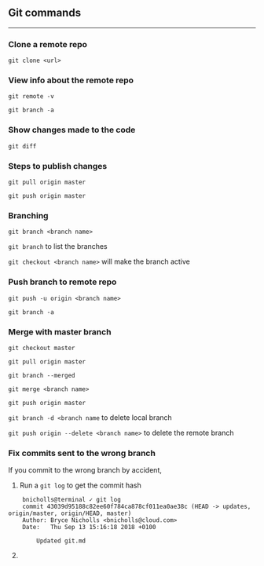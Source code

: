 ## Git commands
---
### Clone a remote repo
`git clone <url>`
### View info about the remote repo
`git remote -v` 

`git branch -a`

### Show changes made to the code
`git diff`

### Steps to publish changes
`git pull origin master`

`git push origin master`

### Branching
`git branch <branch name>`

`git branch` to list the branches

`git checkout <branch name>` will make the branch active

### Push branch to remote repo
`git push -u origin <branch name>`

`git branch -a`

### Merge with master branch
`git checkout master`

`git pull origin master`

`git branch --merged`

`git merge <branch name> `

`git push origin master`

`git branch -d <branch name` to delete local branch

`git push origin --delete <branch name>` to delete the remote branch

### Fix commits sent to the wrong branch

If you commit to the wrong branch by accident, 
1. Run a `git log` to get the commit hash
```
    bnicholls@terminal ✓ git log
    commit 43039d95188c82ee60f784ca878cf011ea0ae38c (HEAD -> updates, origin/master, origin/HEAD, master)
    Author: Bryce Nicholls <bnicholls@cloud.com>
    Date:   Thu Sep 13 15:16:18 2018 +0100

        Updated git.md
```
2. 

